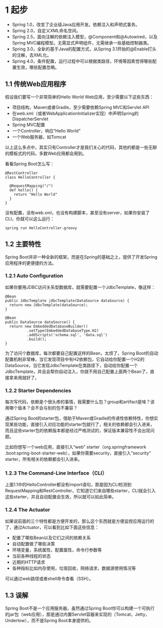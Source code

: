 # 1 起步

* Spring 1.0，改变了企业级Java应用开发。依赖注入和声明式事务。
* Spring 2.0，自定义XML命名空间。
* Spring 2.5，面向注解的依赖注入模型，@Component和@Autowired，以及Spring MVC编程模型。无需显式声明组件，无需继承一些基础控制器类。
* Spring 3.0，全新的基于Java的配置方式，从Spring 3.1开始的@Enable打头的注解，去XML化。
* Spring 4.0，条件配置，运行过程中可以根据类路径，环境等因素觉得哪些配置生效，哪些配置忽略。

## 1.1 传统Web应用程序

假设我们要写一个非常简单的Hello World Web应用，至少需要以下这些东西：

* 项目结构，Maven或者Gradle，至少需要依赖Spring MVC和Servlet API
* 在web.xml（或者WebApplicationInitializer实现）中声明Spring的DispatcherServlet
* Spring MVC配置
* 一个Controller，响应“Hello World”
* 一个Web服务器，如Tomcat

以上这么多点中，其实只有Controller才是我们关心的代码，其他的都是一些无聊的模板式的代码，多数Web应用都会用到。

看看Spring Boot怎么写：

```
@RestController
class HelloController {
  
  @RequestMapping("/")
  def hello() {
    return "Hello World"
  }
}
```

没有配置，没有web.xml，也没有构建脚本，甚至没有server，如果你安装了CLI，你就可以这么运行：

```
spring run HelloController.groovy
```

## 1.2 主要特性

Spring Boot并非一种全新的框架，而是在Spring的基础之上，提供了开发Spring应用程序的更便捷的方法。

### 1.2.1 Auto Configuration

如果你要用JDBC访问关系型数据库，就需要配置一个JdbcTemplate，像这样：

```
@Bean
public JdbcTemplate jdbcTemplate(DataSource dataSource) {
  return new JdbcTemplate(dataSource);
}

@Bean
public DataSource dataSource() {
  return new EmbeddedDatabaseBuilder()
          .setType(EmbeddedDatabaseType.H2)
          .addScripts('schema.sql', 'data.sql')
          .build();
}
```

为了访问个数据库，每次都要自己配置这样的Bean，太烦了，Spring Boot的自动配置机制非常棒，当它发现项目中有H2依赖包，它自动给你配置一个H2的DataSource，当它发现JdbcTemplate在类路径下，自动给你配置一个JdbcTemplate，并且会帮你自动注入，你就不用自己配置上面两个Bean了，直接拿来用就好了。

### 1.2.2 Starter Dependencies

每次写代码，依赖是个很头疼的事情，我需要什么包？group和artifact是啥？该用哪个版本？会不会与别的包不兼容？

通过Spring Boot的starter包，借助于Maven或Gradle的传递性依赖特性，你想实现某些功能，直接引入对应功能的starter包就行了，相关的依赖都会引入进来，而且这些starter包的依赖版本都是经过严格测试的，保证版本兼容性不会出现问题。

比如你想写一个web应用，直接引入“web” starter（org.springframework .boot:spring-boot-starter-web），如果你需要security，直接引入“security” starter，所有相关的依赖都会引入进来。

### 1.2.3 The Command-Line Interface（CLI）

上面1.1中的HelloController都没有import语句，那是因为CLI检测到RequestMapping和RestController，它知道它们来自哪些starter，CLI就会引入这些starter，并且自动配置会生效，所以就可以如此简单。

### 1.2.4 The Actuator

如果说前面的三个特性都是方便开发的，那么这个东西就是方便监控应用运行的了，通过Actuator，可以看到比如下面这些信息：

* 配置了哪些Bean以及它们之间的依赖关系
* 自动配置做了哪些决策
* 环境变量，系统属性，配置属性，命令行参数等
* 当前各种线程的状态
* 近期的HTTP请求
* 各种指标比如内存使用，垃圾回收，网络请求，数据源使用情况等

可以通过web路径或者shell命令查看（SSH）。

## 1.3 误解

Spring Boot不是一个应用服务器，虽然通过Spring Boot你可以构建一个可执行的jar包（web应用），那是通过内置Servlet容器来实现的（Tomcat，Jetty，Undertow），而不是Spring Boot本身提供的。
